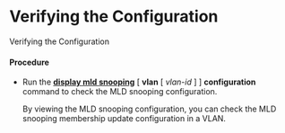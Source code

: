 Verifying the Configuration
===========================

Verifying the Configuration

#### Procedure

* Run the [**display mld snooping**](cmdqueryname=display+mld+snooping) [ **vlan** [ *vlan-id* ] ] **configuration** command to check the MLD snooping configuration.
  
  
  
  By viewing the MLD snooping configuration, you can check the MLD snooping membership update configuration in a VLAN.